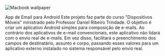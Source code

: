 ![Macbook wallpaper](https://github.com/Ilhe8l/APP-Email/assets/101971954/296b31b3-7093-4d0d-a0c4-caae4051cf4f)

App de Email para Android
Este projeto faz parte do curso "Dispositivos Móveis" ministrado pelo Professor Daniel Ribeiro Trindade. O objetivo é criar um aplicativo Android simples para composição de e-mails. Ao contrário dos aplicativos de e-mail convencionais, este aplicativo não lidará com o envio real de e-mails. Em vez disso, facilitará o preenchimento dos campos de destinatário, assunto e corpo, passando esses valores para um aplicativo externo instalado no sistema responsável pelo envio real.
